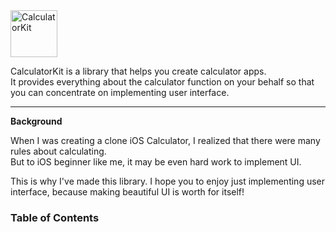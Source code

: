 <img alt="CalculatorKit" src="https://user-images.githubusercontent.com/34618339/99825007-d5175980-2b99-11eb-9f70-bb04f6198f28.png" height="75"/>

CalculatorKit is a library that helps you create calculator apps.  
It provides everything about the calculator function on your behalf so that you can concentrate on implementing user interface.


---

**Background**

When I was creating a clone iOS Calculator, I realized that there were many rules about calculating.  
But to iOS beginner like me, it may be even hard work to implement UI. 

This is why I've made this library. I hope you to enjoy just implementing user interface, because making beautiful UI is worth for itself!

### Table of Contents
